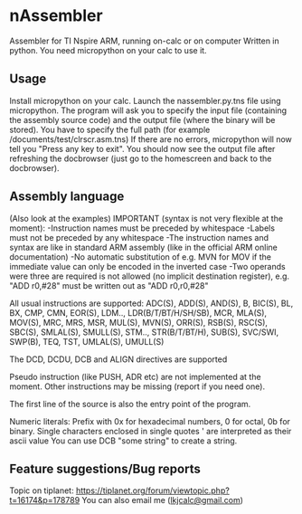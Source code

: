 nAssembler
==========

Assembler for TI Nspire ARM, running on-calc or on computer
Written in python. You need micropython on your calc to use it.

Usage
-----
Install micropython on your calc.
Launch the nassembler.py.tns file using micropython.
The program will ask you to specify the input file (containing the assembly source code)
and the output file (where the binary will be stored).
You have to specify the full path (for example /documents/test/clrscr.asm.tns)
If there are no errors, micropython will now tell you "Press any key to exit".
You should now see the output file after refreshing the docbrowser
(just go to the homescreen and back to the docbrowser).

Assembly language
-----------------
(Also look at the examples)
IMPORTANT (syntax is not very flexible at the moment):
-Instruction names must be preceded by whitespace
-Labels must not be preceded by any whitespace
-The instruction names and syntax are like in standard ARM assembly
(like in the official ARM online documentation)
-No automatic substitution of e.g. MVN for MOV if the immediate value can only be encoded in the inverted case
-Two operands were three are required is not allowed (no implicit destination register), e.g. "ADD r0,#28" must be written out as "ADD r0,r0,#28"

All usual instructions are supported:
ADC(S), ADD(S), AND(S), B, BIC(S), BL, BX, CMP, CMN,
EOR(S), LDM.., LDR(B/T/BT/H/SH/SB), MCR, MLA(S), MOV(S),
MRC, MRS, MSR, MUL(S), MVN(S), ORR(S),
RSB(S), RSC(S), SBC(S), SMLAL(S), SMULL(S), STM..,
STR(B/T/BT/H), SUB(S), SVC/SWI, SWP(B), TEQ, TST, UMLAL(S), UMULL(S)

The DCD, DCDU, DCB and ALIGN directives are supported

Pseudo instruction (like PUSH, ADR etc) are not implemented at the moment.
Other instructions may be missing (report if you need one).

The first line of the source is also the entry point of the program.

Numeric literals:
Prefix with 0x for hexadecimal numbers, 0 for octal, 0b for binary.
Single characters enclosed in single quotes ' are interpreted as their ascii value
You can use DCB "some string" to create a string.

Feature suggestions/Bug reports
-------------------------------
Topic on tiplanet: https://tiplanet.org/forum/viewtopic.php?t=16174&p=178789
You can also email me (lkjcalc@gmail.com)

